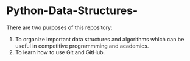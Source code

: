 # Python-Data-Structures-
There are two purposes of this repository:
1) To organize important data structures and algorithms which can be useful in competitive programmming and academics.
2) To learn how to use Git and GitHub.
